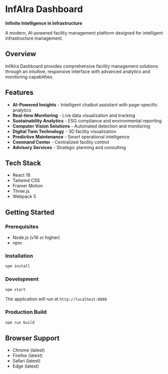 # InfAIra Dashboard

**Infinite Intelligence in Infrastructure**

A modern, AI-powered facility management platform designed for intelligent infrastructure management.

## Overview

InfAIra Dashboard provides comprehensive facility management solutions through an intuitive, responsive interface with advanced analytics and monitoring capabilities.

## Features

- **AI-Powered Insights** - Intelligent chatbot assistant with page-specific analytics
- **Real-time Monitoring** - Live data visualization and tracking
- **Sustainability Analytics** - ESG compliance and environmental reporting
- **Computer Vision Solutions** - Automated detection and monitoring
- **Digital Twin Technology** - 3D facility visualization
- **Predictive Maintenance** - Smart operational intelligence
- **Command Center** - Centralized facility control
- **Advisory Services** - Strategic planning and consulting

## Tech Stack

- React 18
- Tailwind CSS
- Framer Motion
- Three.js
- Webpack 5

## Getting Started

### Prerequisites

- Node.js (v16 or higher)
- npm

### Installation

```bash
npm install
```

### Development

```bash
npm start
```

The application will run at `http://localhost:8080`

### Production Build

```bash
npm run build
```

## Browser Support

- Chrome (latest)
- Firefox (latest)
- Safari (latest)
- Edge (latest)


